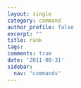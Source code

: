 ```yaml
---
layout: single
category: command
author_profile: false
excerpt: ""
title: rank
tags:
comments: true
date: '2011-08-31'
sidebar:
  nav: "commands"
---
```

